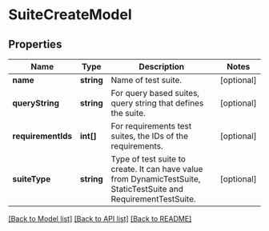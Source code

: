 # SuiteCreateModel

## Properties
Name | Type | Description | Notes
------------ | ------------- | ------------- | -------------
**name** | **string** | Name of test suite. | [optional] 
**queryString** | **string** | For query based suites, query string that defines the suite. | [optional] 
**requirementIds** | **int[]** | For requirements test suites, the IDs of the requirements. | [optional] 
**suiteType** | **string** | Type of test suite to create. It can have value from DynamicTestSuite, StaticTestSuite and RequirementTestSuite. | [optional] 

[[Back to Model list]](../README.md#documentation-for-models) [[Back to API list]](../README.md#documentation-for-api-endpoints) [[Back to README]](../README.md)


